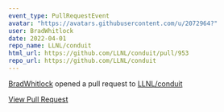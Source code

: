 ```yaml
---
event_type: PullRequestEvent
avatar: "https://avatars.githubusercontent.com/u/2072964?"
user: BradWhitlock
date: 2022-04-01
repo_name: LLNL/conduit
html_url: https://github.com/LLNL/conduit/pull/953
repo_url: https://github.com/LLNL/conduit
---
```


<a href='https://github.com/BradWhitlock' target='_blank'>BradWhitlock</a> opened a pull request to <a href='https://github.com/LLNL/conduit' target='_blank'>LLNL/conduit</a>

<a href='https://github.com/LLNL/conduit/pull/953' target='_blank'>View Pull Request</a>